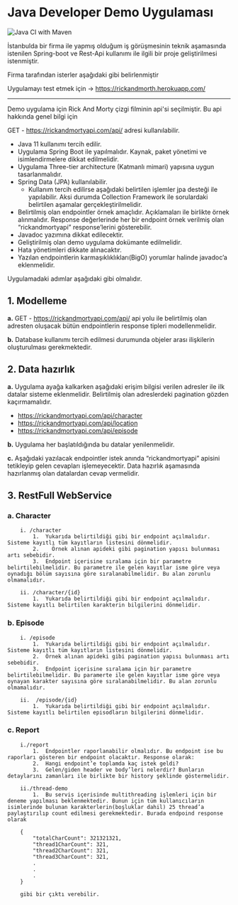 # Java Developer Demo Uygulaması
![Java CI with Maven](https://github.com/tuncerergin/RickAndMorth/workflows/Java%20CI%20with%20Maven/badge.svg)

İstanbulda bir firma ile yapmış olduğum iş görüşmesinin teknik aşamasında istenilen Spring-boot ve Rest-Api kullanımı ile ilgili bir proje geliştirilmesi istenmiştir.

Firma tarafından isterler aşağıdaki gibi belirlenmiştir

Uygulamayı test etmek için -> https://rickandmorth.herokuapp.com/
<hr>
Demo uygulama için Rick And Morty çizgi filminin api'si seçilmiştir. Bu api hakkında genel bilgi için

GET - https://rickandmortyapi.com/api/ adresi kullanılabilir.

 - Java 11 kullanımı tercih edilir.
 - Uygulama Spring Boot ile yapılmalıdır. Kaynak, paket yönetimi ve isimlendirmelere dikkat edilmelidir.
 - Uygulama Three-tier architecture (Katmanlı mimari) yapısına uygun tasarlanmalıdır.
 - Spring Data (JPA) kullanılabilir.
   - Kullanım tercih edilirse aşağıdaki belirtilen işlemler jpa desteği ile yapılabilir. Aksi durumda Collection Framework ile sorulardaki belirtilen aşamalar gerçekleştirilmelidir.
  - Belirtilmiş olan endpointler örnek amaçlıdır. Açıklamaları ile birlikte örnek alınmalıdır. Response değerlerinde her bir endpoint örnek verilmiş olan “rickandmortyapi” response’lerini gösterebilir.
  - Javadoc yazımına dikkat edilecektir.
  - Geliştirilmiş olan demo uygulama dokümante edilmelidir.
  - Hata yönetimleri dikkate alınacaktır.
  - Yazılan endpointlerin karmaşıklıklıkları(BigO) yorumlar halinde javadoc’a eklenmelidir.

Uygulamadaki adımlar aşağıdaki gibi olmalıdır.

## 1.  Modelleme
**a.** GET - https://rickandmortyapi.com/api/  api yolu ile belirtilmiş olan adresten oluşacak bütün endpointlerin response tipleri modellenmelidir.

**b.**  Database kullanımı tercih edilmesi durumunda objeler arası ilişkilerin oluşturulması gerekmektedir.

## 2.  Data hazırlık
**a.**  Uygulama ayağa kalkarken aşağıdaki erişim bilgisi verilen adresler ile ilk datalar sisteme eklenmelidir. Belirtilmiş olan adreslerdeki pagination gözden kaçırmamalıdır.
- https://rickandmortyapi.com/api/character
- https://rickandmortyapi.com/api/location
- https://rickandmortyapi.com/api/episode

**b.**  Uygulama her başlatıldığında bu datalar yenilenmelidir.

**c.**  Aşağıdaki yazılacak endpointler istek anında “rickandmortyapi” apisini tetikleyip gelen cevapları işlemeyecektir. Data hazırlık aşamasında hazırlanmış olan datalardan cevap vermelidir.

##  3.  RestFull WebService

###	a.  Character

		i. /character
			1.  Yukarıda belirtildiği gibi bir endpoint açılmalıdır. Sisteme kayıtlı tüm kayıtların listesini dönmelidir.
			2.	  Örnek alınan apideki gibi pagination yapısı bulunması artı sebebidir.
			3.  Endpoint içerisine sıralama için bir parametre belirtilebilmelidir. Bu parametre ile gelen kayıtlar isme göre veya oynadığı bölüm sayısına göre sıralanabilmelidir. Bu alan zorunlu olmamalıdır.

		ii.	/character/{id}
			1.  Yukarıda belirtildiği gibi bir endpoint açılmalıdır. Sisteme kayıtlı belirtilen karakterin bilgilerini dönmelidir.

###	b.  Episode
	
		i. /episode
			1.  Yukarıda belirtildiği gibi bir endpoint açılmalıdır. Sisteme kayıtlı tüm kayıtların listesini dönmelidir.
			2.  Örnek alınan apideki gibi pagination yapısı bulunması artı sebebidir.
			3.  Endpoint içerisine sıralama için bir parametre belirtilebilmelidir. Bu paramerte ile gelen kayıtlar isme göre veya oynayan karakter sayısına göre sıralanabilmelidir. Bu alan zorunlu olmamalıdır.

		ii.  /episode/{id}
			1.  Yukarıda belirtildiği gibi bir endpoint açılmalıdır. Sisteme kayıtlı belirtilen episodların bilgilerini dönmelidir.

### c.  Report
	
		i./report
			1.  Endpointler raporlanabilir olmalıdır. Bu endpoint ise bu raporları gösteren bir endpoint olacaktır. Response olarak:
			2.  Hangi endpoint’e toplamda kaç istek geldi?
			3.  Gelen/giden header ve body’leri nelerdir? Bunların detaylarını zamanları ile birlikte bir history şeklinde göstermelidir.

		ii./thread-demo
			1.  Bu servis içerisinde multithreading işlemleri için bir deneme yapılması beklenmektedir. Bunun için tüm kullanıcıların isimlerinde bulunan karakterlerin(boşluklar dahil) 25 thread’a paylaştırılıp count edilmesi gerekmektedir. Burada endpoind response olarak

		{
			"totalCharCount": 321321321,
			"thread1CharCount": 321,
			"thread2CharCount": 321,
			"thread3CharCount": 321,
			.
			.
			.
		}

		gibi bir çıktı verebilir.
